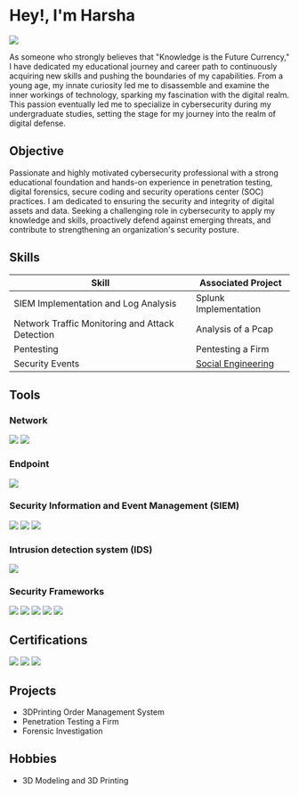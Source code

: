 # Hey!, I'm Harsha
<a href="https://linkedin.com/in/harshabaddigam"><img src="https://img.shields.io/badge/-LinkedIn-0072b1?&style=for-the-badge&logo=linkedin&logoColor=white" /></a>

As someone who strongly believes that "Knowledge is the Future Currency," I have dedicated my educational journey and career path to continuously acquiring new skills and pushing the boundaries of my capabilities. From a young age, my innate curiosity led me to disassemble and examine the inner workings of technology, sparking my fascination with the digital realm. This passion eventually led me to specialize in cybersecurity during my undergraduate studies, setting the stage for my journey into the realm of digital defense.   

## Objective
Passionate and highly motivated cybersecurity professional with a strong educational foundation and hands-on experience in penetration testing, digital forensics, secure coding and security operations center (SOC) practices. I am dedicated to ensuring the security and integrity of digital assets and data. Seeking a challenging role in cybersecurity to apply my knowledge and skills, proactively defend against emerging threats, and contribute to strengthening an organization's security posture.

## Skills

| Skill                                         | Associated Project         |
|-----------------------------------------------|----------------------------|
| SIEM Implementation and Log Analysis          | Splunk Implementation|
| Network Traffic Monitoring and Attack Detection |Analysis of a Pcap|
| Pentesting                                    | Pentesting a Firm|
| Security Events | <a href="https://github.com/HarshaBaddigam/Security-Events/">Social Engineering</a> |


## Tools


### Network
<div>
    <img src="https://img.shields.io/badge/-Wireshark-1679A7?&style=for-the-badge&logo=Wireshark&logoColor=white" />
    <img src="https://img.shields.io/badge/-Nmap-1ABC9C?style=for-the-badge&logo=nmap&logoColor=white" />
</div>

### Endpoint
<div>
    <img src="https://img.shields.io/badge/-Microsoft_Defender_for_Endpoint-00A4EF?&style=for-the-badge&logo=Microsoft&logoColor=white" />
</div>

### Security Information and Event Management (SIEM)
<div> 
    <img src="https://img.shields.io/badge/-Splunk-000000?&style=for-the-badge&logo=Splunk&logoColor=white" />
    <img src="https://img.shields.io/badge/-Microsoft_Sentinel-0078D4?&style=for-the-badge&logo=Microsoft&logoColor=white" />
    <img src="https://img.shields.io/badge/-Wazuh-000000?style=for-the-badge&logo=Wazuh&logoColor=blue" />

</div>

### Intrusion detection system (IDS)
<div>
    <img src="https://img.shields.io/badge/-Snort-B71C1C?style=for-the-badge&logo=snort&logoColor=white" />
</div>

### Security Frameworks
<div> 
    <img src="https://img.shields.io/badge/-NIST-00529B?style=for-the-badge&logo=nist&logoColor=white" />
    <img src="https://img.shields.io/badge/-MITRE_ATT%26CK-000000?style=for-the-badge&logo=mitre&logoColor=white" />
    <img src="https://img.shields.io/badge/-Zero_Trust-000000?style=for-the-badge" />
    <img src="https://img.shields.io/badge/-Cyber_Kill_Chain-000000?style=for-the-badge" />
    <img src="https://img.shields.io/badge/-OWASP_Top_10-A50034?style=for-the-badge&logo=owasp&logoColor=white" /> 

</div>

## Certifications
<div>
    <img src="https://img.shields.io/badge/-EC--Council_CEH-FF0000?&style=for-the-badge&logo=EC-Council&logoColor=white" />
    <img src="https://img.shields.io/badge/-CompTIA_CySA%2B-FF0000?&style=for-the-badge&logo=CompTIA&logoColor=white" />
    <img src="https://img.shields.io/badge/-Autodesk_Fusion_360_Certified_User-FF6B00?&style=for-the-badge&logo=Autodesk&logoColor=white" />
</div>

## Projects
- 3DPrinting Order Management System
- Penetration Testing a Firm
- Forensic Investigation

## Hobbies
- 3D Modeling and 3D Printing
